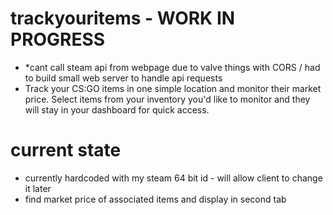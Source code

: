 # trackyouritems - WORK IN PROGRESS
- *cant call steam api from webpage due to valve things with CORS / had to build small web server to handle api requests 
- Track your CS:GO items in one simple location and monitor their market price. Select items from your inventory you'd like to monitor and they will stay in your dashboard for quick access.
# current state 
- currently hardcoded with my steam 64 bit id - will allow client to change it later
- find market price of associated items and display in second tab
